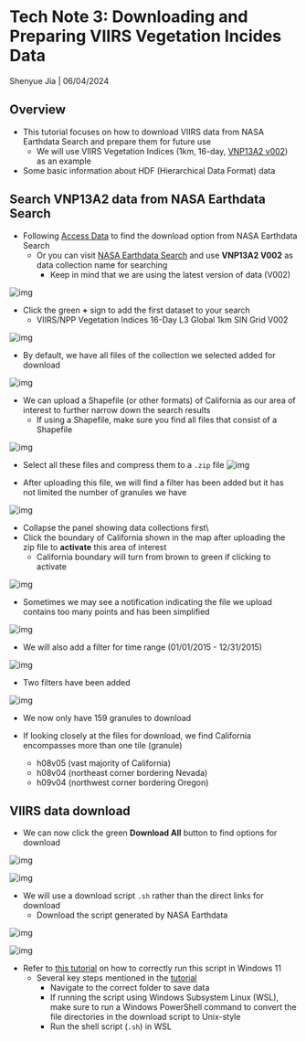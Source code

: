 # Tech Note 3: Downloading and Preparing VIIRS Vegetation Incides Data

Shenyue Jia \| 06/04/2024

## Overview

-   This tutorial focuses on how to download VIIRS data from NASA Earthdata Search and prepare them for future use
    -   We will use VIIRS Vegetation Indices (1km, 16-day, [VNP13A2 v002](https://lpdaac.usgs.gov/products/vnp13a2v002/)) as an example
-   Some basic information about HDF (Hierarchical Data Format) data

## Search VNP13A2 data from NASA Earthdata Search

-   Following [Access Data](https://lpdaac.usgs.gov/products/vnp13a2v002/#tools) to find the download option from NASA Earthdata Search
    -   Or you can visit [NASA Earthdata Search](https://search.earthdata.nasa.gov/search) and use **VNP13A2 V002** as data collection name for searching
        -   Keep in mind that we are using the latest version of data (V002)

![img](https://github.com/jiashenyue/soil-moisture-analysis-tech-notes/blob/main/pics/021-tech-note.png)

-   Click the green **+** sign to add the first dataset to your search
    -   VIIRS/NPP Vegetation Indices 16-Day L3 Global 1km SIN Grid V002

![img](https://github.com/jiashenyue/soil-moisture-analysis-tech-notes/blob/main/pics/022-tech-note.png)

-   By default, we have all files of the collection we selected added for download

![img](https://github.com/jiashenyue/soil-moisture-analysis-tech-notes/blob/main/pics/023-tech-note.png)

-   We can upload a Shapefile (or other formats) of California as our area of interest to further narrow down the search results
    -   If using a Shapefile, make sure you find all files that consist of a Shapefile

![img](https://github.com/jiashenyue/soil-moisture-analysis-tech-notes/blob/main/pics/024-tech-note.png)

-   Select all these files and compress them to a `.zip` file ![img](https://github.com/jiashenyue/soil-moisture-analysis-tech-notes/blob/main/pics/025-tech-note.png)

-   After uploading this file, we will find a filter has been added but it has not limited the number of granules we have

![img](https://github.com/jiashenyue/soil-moisture-analysis-tech-notes/blob/main/pics/026-tech-note.png)

-   Collapse the panel showing data collections first\
-   Click the boundary of California shown in the map after uploading the zip file to **activate** this area of interest
    -   California boundary will turn from brown to green if clicking to activate

![img](https://github.com/jiashenyue/soil-moisture-analysis-tech-notes/blob/main/pics/027-tech-note.png)

-   Sometimes we may see a notification indicating the file we upload contains too many points and has been simplified

![img](https://github.com/jiashenyue/soil-moisture-analysis-tech-notes/blob/main/pics/028-tech-note.png)

-   We will also add a filter for time range (01/01/2015 - 12/31/2015)

![img](https://github.com/jiashenyue/soil-moisture-analysis-tech-notes/blob/main/pics/029-tech-note.png)

-   Two filters have been added

![img](https://github.com/jiashenyue/soil-moisture-analysis-tech-notes/blob/main/pics/030-tech-note.png)

-   We now only have 159 granules to download

-   If looking closely at the files for download, we find California encompasses more than one tile (granule)

    -   h08v05 (vast majority of California)
    -   h08v04 (northeast corner bordering Nevada)
    -   h09v04 (northwest corner bordering Oregon)

## VIIRS data download

-   We can now click the green **Download All** button to find options for download

![img](https://github.com/jiashenyue/soil-moisture-analysis-tech-notes/blob/main/pics/030-tech-note.png)

![img](https://github.com/jiashenyue/soil-moisture-analysis-tech-notes/blob/main/pics/031-tech-note.png)

-   We will use a download script `.sh` rather than the direct links for download
    -   Download the script generated by NASA Earthdata

![img](https://github.com/jiashenyue/soil-moisture-analysis-tech-notes/blob/main/pics/032-tech-note.png)

![img](https://github.com/jiashenyue/soil-moisture-analysis-tech-notes/blob/main/pics/033-tech-note.png)

-   Refer to [this tutorial](https://github.com/jiashenyue/soil-moisture-analysis-tech-notes/blob/main/01-run-shell-script-nasa-download.md) on how to correctly run this script in Windows 11
    -   Several key steps mentioned in the [tutorial](https://github.com/jiashenyue/soil-moisture-analysis-tech-notes/blob/main/01-run-shell-script-nasa-download.md)
        -   Navigate to the correct folder to save data
        -   If running the script using Windows Subsystem Linux (WSL), make sure to run a Windows PowerShell command to convert the file directories in the download script to Unix-style
        -   Run the shell script (`.sh`) in WSL
